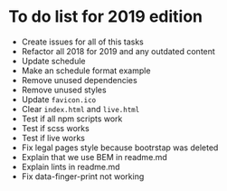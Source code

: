 # To do list for 2019 edition

- Create issues for all of this tasks
- Refactor all 2018 for 2019 and any outdated content
- Update schedule
- Make an schedule format example
- Remove unused dependencies
- Remove unused styles
- Update `favicon.ico`
- Clear `index.html` and `live.html`
- Test if all npm scripts work
- Test if scss works
- Test if live works
- Fix legal pages style because bootrstap was deleted
- Explain that we use BEM in readme.md
- Explain lints in readme.md
- Fix data-finger-print not working
